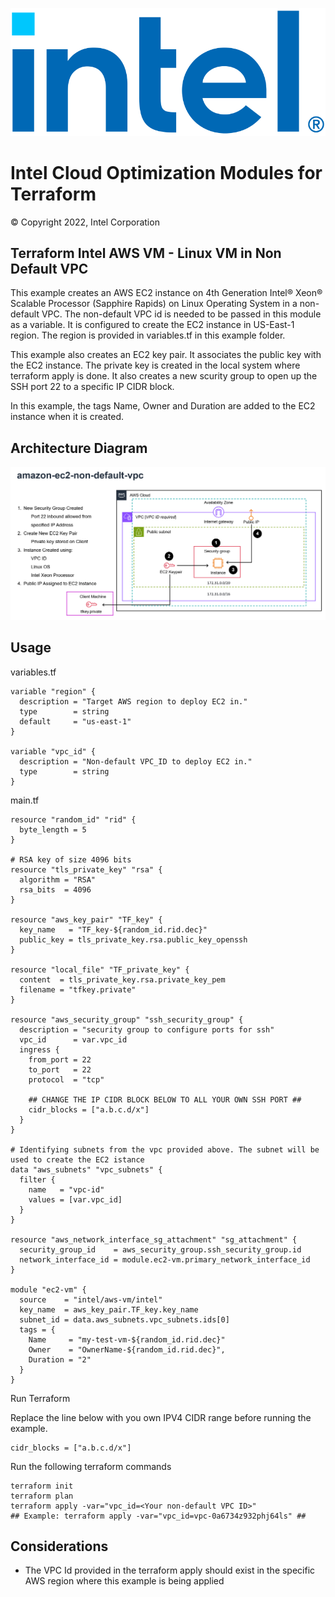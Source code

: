 <p align="center">
  <img src="https://github.com/intel/terraform-intel-aws-vm/blob/main/images/logo-classicblue-800px.png?raw=true" alt="Intel Logo" width="750"/>
</p>

# Intel Cloud Optimization Modules for Terraform

© Copyright 2022, Intel Corporation

## Terraform Intel AWS VM - Linux VM in Non Default VPC

This example creates an AWS EC2 instance on 4th Generation Intel® Xeon® Scalable Processor (Sapphire Rapids) on Linux Operating System in a non-default VPC. The non-default VPC id is needed to be passed in this module as a variable. It is configured to create the EC2 instance in US-East-1 region. The region is provided in variables.tf in this example folder.

This example also creates an EC2 key pair. It associates the public key with the EC2 instance. The private key is created in the local system where terraform apply is done. It also creates a new scurity group to open up the SSH port 22 to a specific IP CIDR block.

In this example, the tags Name, Owner and Duration are added to the EC2 instance when it is created.

## Architecture Diagram
<p align="center">
  <img src="https://github.com/intel/terraform-intel-aws-vm/blob/main/images/amazon-ec2-non-default-vpc.png?raw=true" alt="amazon-ec2-rhel-default-vpc" width="750"/>
</p>

## Usage

variables.tf

```hcl
variable "region" {
  description = "Target AWS region to deploy EC2 in."
  type        = string
  default     = "us-east-1"
}

variable "vpc_id" {
  description = "Non-default VPC_ID to deploy EC2 in."
  type        = string
}
```
main.tf
```hcl
resource "random_id" "rid" {
  byte_length = 5
}

# RSA key of size 4096 bits
resource "tls_private_key" "rsa" {
  algorithm = "RSA"
  rsa_bits  = 4096
}

resource "aws_key_pair" "TF_key" {
  key_name   = "TF_key-${random_id.rid.dec}"
  public_key = tls_private_key.rsa.public_key_openssh
}

resource "local_file" "TF_private_key" {
  content  = tls_private_key.rsa.private_key_pem
  filename = "tfkey.private"
}

resource "aws_security_group" "ssh_security_group" {
  description = "security group to configure ports for ssh"
  vpc_id      = var.vpc_id
  ingress {
    from_port = 22
    to_port   = 22
    protocol  = "tcp"

    ## CHANGE THE IP CIDR BLOCK BELOW TO ALL YOUR OWN SSH PORT ##
    cidr_blocks = ["a.b.c.d/x"]
  }
}

# Identifying subnets from the vpc provided above. The subnet will be used to create the EC2 istance
data "aws_subnets" "vpc_subnets" {
  filter {
    name   = "vpc-id"
    values = [var.vpc_id]
  }
}

resource "aws_network_interface_sg_attachment" "sg_attachment" {
  security_group_id    = aws_security_group.ssh_security_group.id
  network_interface_id = module.ec2-vm.primary_network_interface_id
}

module "ec2-vm" {
  source    = "intel/aws-vm/intel"
  key_name  = aws_key_pair.TF_key.key_name
  subnet_id = data.aws_subnets.vpc_subnets.ids[0]
  tags = {
    Name     = "my-test-vm-${random_id.rid.dec}"
    Owner    = "OwnerName-${random_id.rid.dec}",
    Duration = "2"
  }
}
```



Run Terraform

Replace the line below with you own IPV4 CIDR range before running the example.

```hcl
cidr_blocks = ["a.b.c.d/x"]
```
Run the following terraform commands
```hcl
terraform init  
terraform plan
terraform apply -var="vpc_id=<Your non-default VPC ID>"
## Example: terraform apply -var="vpc_id=vpc-0a6734z932phj64ls" ##
```
## Considerations
- The VPC Id provided in the terraform apply should exist in the specific AWS region where this example is being applied